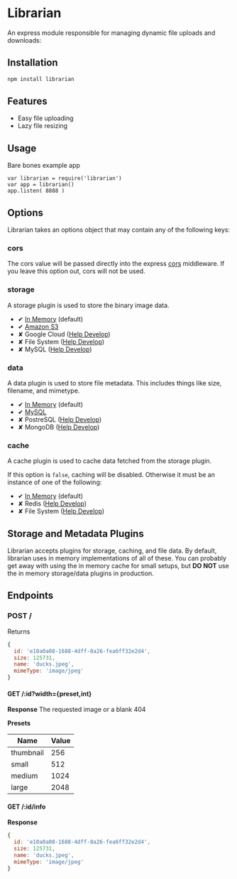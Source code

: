 # Librarian

An express module responsible for managing dynamic file uploads and downloads:

## Installation

```bash
npm install librarian
```

## Features

- Easy file uploading
- Lazy file resizing

## Usage

Bare bones example app
```
var librarian = require('librarian')
var app = librarian()
app.listen( 8888 )
```

## Options

Librarian takes an options object that may contain any of the following keys:

### cors

The cors value will be passed directly into the express [cors](https://www.npmjs.com/package/cors) middleware.
If you leave this option out, cors will not be used.

### storage

A storage plugin is used to store the binary image data.

- ✔ [In Memory](https://github.com/librarianjs/memory-storage) (default)
- ✔ [Amazon S3](https://github.com/librarianjs/s3-storage)
- ✘ Google Cloud ([Help Develop](docs/creating-a-storage-plugin.md))
- ✘ File System ([Help Develop](docs/creating-a-storage-plugin.md))
- ✘ MySQL ([Help Develop](docs/creating-a-storage-plugin.md))

### data

A data plugin is used to store file metadata.
This includes things like size, filename, and mimetype.

- ✔ [In Memory](https://github.com/librarianjs/memory-data) (default)
- ✔ [MySQL](https://github.com/librarianjs/mysql-data)
- ✘ PostreSQL ([Help Develop](docs/creating-a-data-plugin.md))
- ✘ MongoDB ([Help Develop](docs/creating-a-data-plugin.md))

### cache

A cache plugin is used to cache data fetched from the storage plugin.

If this option is `false`, caching will be disabled.
Otherwise it must be an instance of one of the following:

- ✔ [In Memory](https://github.com/librarianjs/memory-cache) (default)
- ✘ Redis ([Help Develop](docs/creating-a-cache-plugin.md))
- ✘ File System ([Help Develop](docs/creating-a-cache-plugin.md))

## Storage and Metadata Plugins

Librarian accepts plugins for storage, caching, and file data.
By default, librarian uses in memory implementations of all of these.
You can probably get away with using the in memory cache for small setups,
but **DO NOT** use the in memory storage/data plugins in production.

## Endpoints

### POST /

Returns
```js
{
  id: 'e10a0a08-1688-4dff-8a26-fea6ff32e2d4',
  size: 125731,
  name: 'ducks.jpeg',
  mimeType: 'image/jpeg'
}
```

#### GET /:id?width={preset,int}

**Response**
The requested image or a blank 404

**Presets**

Name | Value
--- | ---
thumbnail | 256
small | 512
medium | 1024
large | 2048


#### GET /:id/info

**Response**
```js
{
  id: 'e10a0a08-1688-4dff-8a26-fea6ff32e2d4',
  size: 125731,
  name: 'ducks.jpeg',
  mimeType: 'image/jpeg'
}
```
